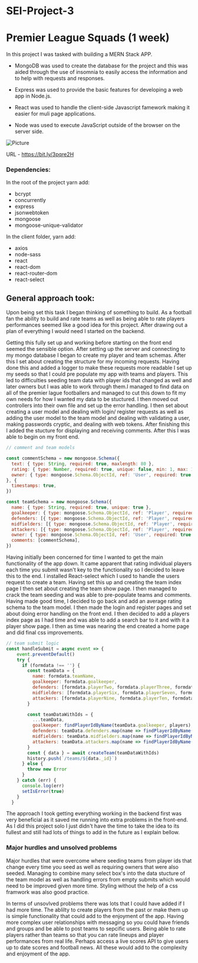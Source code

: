 # SEI-Project-3

# Premier League Squads (1 week)

In this project I was tasked with building a MERN Stack APP.

 - MongoDB was used to create the database for the project and this was aided through the use of insomnia to easily access the information and to help with requests and responses.

 - Express was used to provide the basic features for developing a web app in Node.js.

 - React was used to handle the client-side Javascript famework making it easier for muli page applications.

 - Node was used to execute JavaScript outside of the browser on the server side.

![Picture](./app-pictures/create-team.png)

URL - https://bit.ly/3pqre2H

### Dependencies:

In the root of the project yarn add: 
- bcrypt 
- concurrently
- express
- jsonwebtoken
- mongoose
- mongoose-unique-validator

In the client folder, yarn add:

- axios
- node-sass
- react
- react-dom
- react-router-dom
- react-select 

## General approach took:

Upon being set this task I began thinking of something to build. As a football fan the ability to build and rate teams as well as being able to rate players performances seemed like a good idea for this project. After drawing out a plan of everything I would need I started on the backend.

 Getting this fully set up and working before starting on the front end seemed the sensible option. After setting up the server and connecting to my mongo database I began to create my player and team schemas. After this I set about creating the structure for my incoming requests. Having done this and added a logger to make these requests more readable I set up my seeds so that I could pre populate my app with teams and players. This led to difficulties seeding team data with player ids that changed as well and later owners but I was able to work through them.I managed to find data on all of the premier lague footballers and managed to cut this down to fit my own needs for how I wanted my data to be stuctured. I then moved out controllers into their own file and set up the error handling. I then set about creating a user model and dealing with login/ register requests as well as adding the user model to the team model and dealing with validating a user, making passwords cryptic, and dealing with web tokens. After finishing this I added the stucture for displaying and receiving comments. After this I was able to begin on my front end.


```JavaScript
// comment and team models

const commentSchema = new mongoose.Schema({
  text: { type: String, required: true, maxlength: 80 },
  rating: { type: Number, required: true, unique: false, min: 1, max: 100 },
  owner: { type: mongoose.Schema.ObjectId, ref: 'User', required: true  },
}, {
  timestamps: true,
})

const teamSchema = new mongoose.Schema({
  name: { type: String, required: true, unique: true },
  goalkeeper: { type: mongoose.Schema.ObjectId, ref: 'Player', required: true  },
  defenders: [{ type: mongoose.Schema.ObjectId, ref: 'Player', required: true  }],
  midfielders: [{ type: mongoose.Schema.ObjectId, ref: 'Player', required: true  }],
  attackers: [{ type: mongoose.Schema.ObjectId, ref: 'Player', required: true  }],
  owner: { type: mongoose.Schema.ObjectId, ref: 'User', required: true  },
  comments: [commentSchema],
})
```
Having initially been concerned for time I wanted to get the main functionality of the app down. It came apparent that rating individual players each time you submit wasn't key to the functionality so I decided to leave this to the end. I installed React-select which I used to handle the users request to create a team. Having set this up and creating the team index page I then set about creating the team show page. I then managed to crack the team seeding and was able to pre-populate teams and comments. Having made good time, I decided to go back and add an average rating schema to the team model. I then made the login and register pages and set about doing error handling on the front end. I then decided to add a players index page as I had time and was able to add a search bar to it and with it a player show page. I then as time was nearing the end created a home page and did final css improvements.

```JavaScript
// team submit logic
const handleSubmit = async event => {
    event.preventDefault()
    try {
      if (formdata !== '') {
        const teamData = {
          name: formdata.teamName,
          goalkeeper: formdata.goalkeeper,
          defenders: [formdata.playerTwo, formdata.playerThree, formdata.playerFour, formdata.playerFive],
          midfielders: [formdata.playerSix, formdata.playerSeven, formdata.playerEight],
          attackers: [formdata.playerNine, formdata.playerTen, formdata.playerEleven]
        }

        const teamDataWithIds = {
          ...teamData,
          goalkeeper: findPlayerIdByName(teamData.goalkeeper, players),
          defenders: teamData.defenders.map(name => findPlayerIdByName(name, players)),
          midfielders: teamData.midfielders.map(name => findPlayerIdByName(name, players)),
          attackers: teamData.attackers.map(name => findPlayerIdByName(name, players))
        }
        const { data } = await createTeam(teamDataWithIds)
        history.push(`/teams/${data._id}`)
      } else {
        throw new Error
      }
    } catch (err) {
      console.log(err)
      setIsError(true)
    }
  }
```

The approach I took getting everything working in the backend first was very beneficial as it saved me running into extra problems in the front-end. As I did this project solo I just didn't have the time to take the idea to its fullest and still had lots of things to add in the future as I explain bellow. 


### Major hurdles and unsolved problems

Major hurdles that were overcome where seeding teams from player ids that change every time you seed as well as requiring owners that were also seeded. Managing to combine many select box's into the data stucture of the team model as well as handling errors from empty submits which would need to be improved given more time. Styling without the help of a css framwork was also good practice.

In terms of unsovlved problems there was lots that I could have added if I had more time. The ablilty to create players from the past or make them up is simple functionality that could add to the enjoyment of the app. Having more complex user relationships with messaging so you could have friends and groups and be able to post teams to sepcific users. Being able to rate players rather than teams so that you can rate lineups and player performances from real life. Perhaps access a live scores API to give users up to date scores and football news. All these would add to the complexity and enjoyment of the app. 
